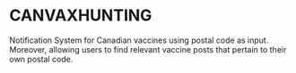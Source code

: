 # CANVAXHUNTING
Notification System for Canadian vaccines using postal code as input. Moreover, allowing users to find relevant vaccine posts that pertain to their own postal code.
